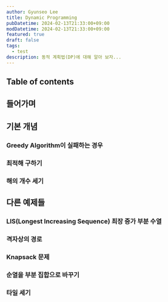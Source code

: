 ```yaml
---
author: Gyunseo Lee
title: Dynamic Programming
pubDatetime: 2024-02-13T21:33:00+09:00
modDatetime: 2024-02-13T21:33:00+09:00
featured: true
draft: false
tags:
  - test
description: 동적 계획법(DP)에 대해 알아 보자...
---
```


## Table of contents

## 들어가며

## 기본 개념

### Greedy Algorithm이 실패하는 경우

### 최적해 구하기

### 해의 개수 세기

## 다른 예제들

### LIS(Longest Increasing Sequence) 최장 증가 부분 수열

### 격자상의 경로

### Knapsack 문제

### 순열을 부분 집합으로 바꾸기

### 타일 세기
